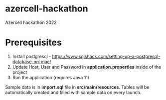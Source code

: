 # azercell-hackathon
Azercell hackathon 2022

# Prerequisites

1. Install postgresql - https://www.sqlshack.com/setting-up-a-postgresql-database-on-mac/
2. Update Host, User and Password in **application.properties** inside of the project
3. Run the application (requires Java 11)

Sample data is in **import.sql** file in **src/main/resources**. Tables will be automatically created and filled with sample data on every launch.
